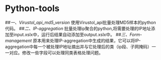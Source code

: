 # Python-tools
##*一、Virustol_api_md5_version*
使用Virustol_api批量处理MD5样本的python代码。
##*二、IP-aggregation*
批量处理ip聚合的python,将需要处理的IP地址添加至input.xslx中，运行后结果自动添加至output.xslx中。
##*三、Form-management*
原本用来处理IP-aggregation中生成的结果，它可以将IP-aggregation中每一个被处理IP地址摘出并与它处理后的类（ip段、子网掩码）一一对应。修改一些字段可以处理同类表格处理问题。
